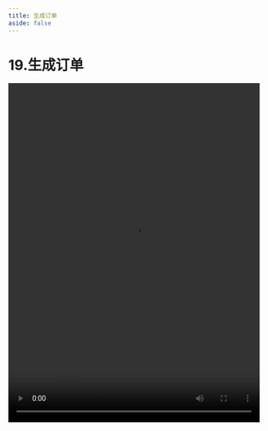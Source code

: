 ```yaml
---
title: 生成订单
aside: false
---
```


# 19.生成订单

<video autoplay src="http://qn.chinavanes.com/nodejs/module-12/19.生成订单.mp4" controls controlsList="nodownload" width="100%" height="680"/>

